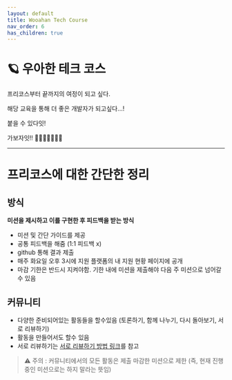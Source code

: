 ```yaml
---
layout: default
title: Wooahan Tech Course
nav_order: 6
has_children: true
---
```


# 🪐 우아한 테크 코스

프리코스부터 끝까지의 여정이 되고 싶다.

해당 교육을 통해 더 좋은 개발자가 되고싶다...!

붙을 수 있다잇!

가보자잇!! 🏃🏃🏃🏃🏃🏃🏃

---

# 프리코스에 대한 간단한 정리

## 방식

**미션을 제시하고 이를 구현한 후 피드백을 받는 방식**

- 미션 및 간단 가이드를 제공
- 공통 피드백을 해줌 (1:1 피드백 x)
- github 통해 결과 제출
- 매주 화요일 오후 3시에 지원 플랫폼의 내 지원 현황 페이지에 공개
- 마감 기한은 반드시 지켜야함. 기한 내에 미션을 제출해야 다음 주 미션으로 넘어갈 수 있음

## 커뮤니티

- 다양한 준비되어있는 활동들을 할수있음 (토론하기, 함께 나누기, 다시 돌아보기, 서로 리뷰하기)
- 활동을 만들어서도 할수 있음
- 서로 리뷰하기는 [서로 리뷰하기 방법 링크](https://github.com/woowacourse/woowacourse-docs/tree/code-review/codereview)를 참고

> ⚠️ 주의 : 커뮤니티에서의 모든 활동은 제출 마감한 미션으로 제한 (즉, 현재 진행중인 미션으로는 하지 말라는 뜻임)
